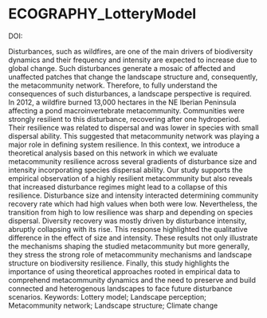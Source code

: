 # ECOGRAPHY_LotteryModel

DOI: 

Disturbances, such as wildfires, are one of the main drivers of biodiversity dynamics and their frequency and intensity are expected to increase due to global change. Such disturbances generate a mosaic of affected and unaffected patches that change the landscape structure and, consequently, the metacommunity network. Therefore, to fully understand the consequences of such disturbances, a landscape perspective is required. In 2012, a wildfire burned 13,000 hectares in the NE Iberian Peninsula affecting a pond macroinvertebrate metacommunity. Communities were strongly resilient to this disturbance, recovering after one hydroperiod. Their resilience was related to dispersal and was lower in species with small dispersal ability. This suggested that metacommunity network was playing a major role in defining system resilience. In this context, we introduce a theoretical analysis based on this network in which we evaluate metacommunity resilience across several gradients of disturbance size and intensity incorporating species dispersal ability. Our study supports the empirical observation of a highly resilient metacommunity but also reveals that increased disturbance regimes might lead to a collapse of this resilience. Disturbance size and intensity interacted determining community recovery rate which had high values when both were low. Nevertheless, the transition from high to low resilience was sharp and depending on species dispersal. Diversity recovery was mostly driven by disturbance intensity, abruptly collapsing with its rise. This response highlighted the qualitative difference in the effect of size and intensity. These results not only illustrate the mechanisms shaping the studied metacommunity but more generally, they stress the strong role of metacommunity mechanisms and landscape structure on biodiversity resilience. Finally, this study highlights the importance of using theoretical approaches rooted in empirical data to comprehend metacommunity dynamics and the need to preserve and build connected and heterogenous landscapes to face future disturbance scenarios.
Keywords: Lottery model; Landscape perception; Metacommunity network; Landscape structure; Climate change
